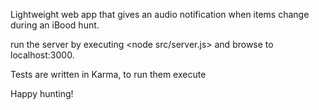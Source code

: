 Lightweight web app that gives an audio notification when items change during an iBood hunt.

run the server by executing <node src/server.js> and browse to localhost:3000.

Tests are written in Karma, to run them execute <karma start>

Happy hunting!